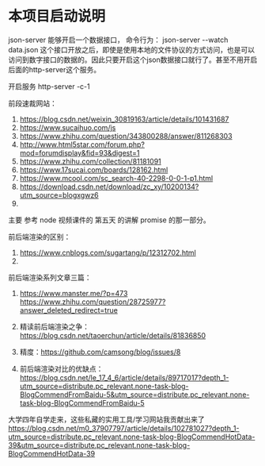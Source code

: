 # 本项目启动说明
json-server 能够开启一个数据接口，
命令行为：
json-server --watch data.json
这个接口开放之后，即使是使用本地的文件协议的方式访问，也是可以访问到数字接口的数据的。因此只要开启这个json数据接口就行了。甚至不用开启后面的http-server这个服务。


开启服务
http-server -c-1

前段速裁网站：
1. https://blog.csdn.net/weixin_30819163/article/details/101431687
1. https://www.sucaihuo.com/js
1. https://www.zhihu.com/question/343800288/answer/811268303
1. http://www.html5star.com/forum.php?mod=forumdisplay&fid=93&digest=1
1. https://www.zhihu.com/collection/81181091
1. https://www.17sucai.com/boards/128162.html
1. https://www.mcool.com/sc_search-40-2298-0-0-1-p1.html
1. https://download.csdn.net/download/zc_xy/10200134?utm_source=blogxgwz6
1. 



主要 参考 node 视频课件的 第五天 的讲解 promise 的那一部分。

前后端渲染的区别：
1. https://www.cnblogs.com/sugartang/p/12312702.html
1. 
前后端渲染系列文章三篇：
1. https://www.manster.me/?p=473
https://www.zhihu.com/question/28725977?answer_deleted_redirect=true
1. 精读前后端渲染之争：https://blog.csdn.net/taoerchun/article/details/81836850
1. 精度：https://github.com/camsong/blog/issues/8

1. 前后端渲染对比的优缺点： https://blog.csdn.net/le_17_4_6/article/details/89717017?depth_1-utm_source=distribute.pc_relevant.none-task-blog-BlogCommendFromBaidu-5&utm_source=distribute.pc_relevant.none-task-blog-BlogCommendFromBaidu-5


大学四年自学走来，这些私藏的实用工具/学习网站我贡献出来了
https://blog.csdn.net/m0_37907797/article/details/102781027?depth_1-utm_source=distribute.pc_relevant.none-task-blog-BlogCommendHotData-39&utm_source=distribute.pc_relevant.none-task-blog-BlogCommendHotData-39


